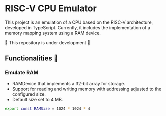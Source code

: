 # RISC-V CPU Emulator

This project is an emulation of a CPU based on the RISC-V architecture, developed in TypeScript. Currently, it includes the implementation of a memory mapping system using a RAM device.

🚧 This repository is under development 🚧

## Functionalities 🔧

### Emulate RAM
- RAMDevice that implements a 32-bit array for storage.
- Support for reading and writing memory with addressing adjusted to the configured size.
- Default size set to 4 MB.
```bash
export const RAMSize = 1024 * 1024 * 4
```
 

